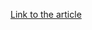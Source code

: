 [Link to the article](https://www.securityweek.com/in-other-news-cloudflare-abuse-uk-and-eu-cybersecurity-reports-fbi-gen-ai-alert/)
